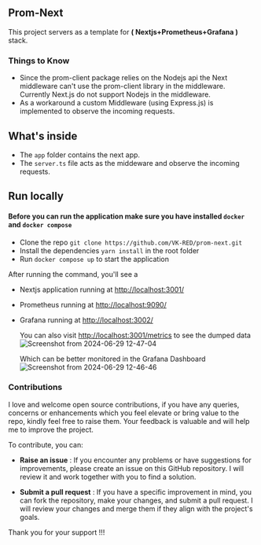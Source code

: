 ## Prom-Next
This project servers as a template for **( Nextjs+Prometheus+Grafana )**  stack.

### Things to Know
- Since the prom-client package relies on the Nodejs api the Next middleware can't use the prom-client library in the middleware. Currently Next.js do not support Nodejs in the middleware.
- As a workaround a custom Middleware (using Express.js) is implemented to observe the incoming requests.

## What's inside

- The `app` folder contains the next app.
- The `server.ts` file acts as the middeware and observe the incoming requests.

## Run locally
#### Before you can run the application make sure you have installed `docker` and `docker compose`
- Clone the repo `git clone https://github.com/VK-RED/prom-next.git`
- Install the dependencies ```yarn install``` in the root folder
- Run `docker compose up` to start the application

After running the command, you'll see a 
- Nextjs application running at [http://localhost:3001/](http://localhost:3001/) 
- Prometheus running at [http://localhost:9090/](http://localhost:9090/)
- Grafana running at [http://localhost:3002/](http://localhost:3002/)

	You can also visit [http://localhost:3001/metrics](http://localhost:3001/metrics) to see the dumped data
   ![Screenshot from 2024-06-29 12-47-04](https://github.com/VK-RED/prom-next/assets/130341088/b1a6de9d-acbf-4ab1-999f-157a1ce50aea)

	Which can be better monitored in the Grafana Dashboard
	![Screenshot from 2024-06-29 12-46-46](https://github.com/VK-RED/prom-next/assets/130341088/96e1cb92-4116-4c24-8894-9ca6cd577be4)

### Contributions

I love and welcome open source contributions, if you have any queries, concerns or enhancements which you feel elevate or bring value to the repo, kindly feel free to raise them. Your feedback is valuable and will help me to improve the project.

To contribute, you can:

   - **Raise an issue** : If you encounter any problems or have suggestions for improvements, please create an issue on this GitHub repository. I will review it and  work together with you to find a solution.

   - **Submit a pull request** : If you have a specific improvement in mind, you can fork the repository, make your changes, and submit a pull request. I will review your changes and merge them if they align with the project's goals.

Thank you for your support !!!